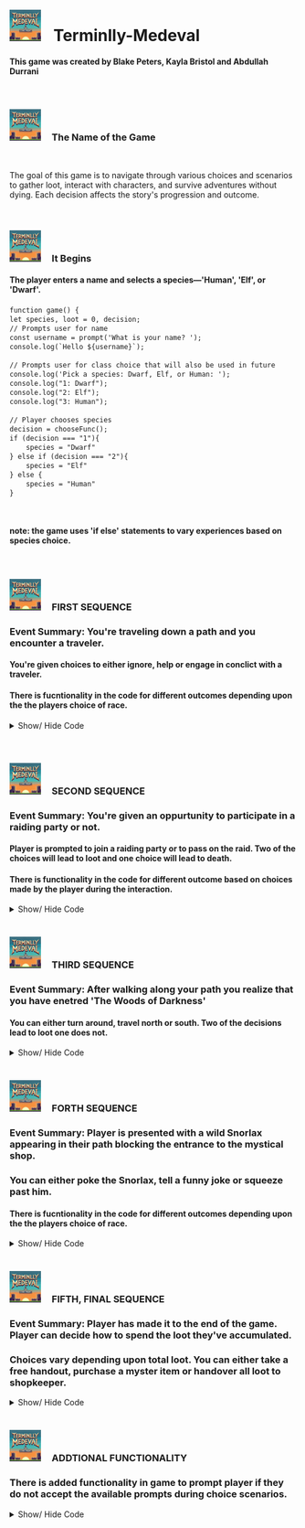 # <img src='./public/Terminlly-Medeval.png' width="55em" style='margin-right: 15px'/> Terminlly-Medeval

#### This game was created by Blake Peters, Kayla Bristol and Abdullah Durrani
 
 
 
<br />

 ### <img src='./public/Terminlly-Medeval.png' width="55em" style='margin-right: 15px' /> The Name of the Game  
 
<br />
 
 The goal of this game is to navigate through various choices and scenarios to gather loot, interact with characters, and survive adventures without dying. Each decision affects the story's progression and outcome.


<br />

 ### <img src='./public/Terminlly-Medeval.png' width="55em" style='margin-right: 15px' /> It Begins

#### The player enters a name and selects a species—'Human', 'Elf', or 'Dwarf'. 

    function game() {
    let species, loot = 0, decision;
    // Prompts user for name
    const username = prompt('What is your name? ');
    console.log(`Hello ${username}`);

    // Prompts user for class choice that will also be used in future  
    console.log('Pick a species: Dwarf, Elf, or Human: ');
    console.log("1: Dwarf");
    console.log("2: Elf");
    console.log("3: Human");

    // Player chooses species
    decision = chooseFunc();
    if (decision === "1"){
        species = "Dwarf"
    } else if (decision === "2"){
        species = "Elf"    
    } else {
        species = "Human"
    }
  

<br />

#### note: the game uses 'if else' statements to vary experiences based on species choice.


<br />

 ### <img src='./public/Terminlly-Medeval.png' width="55em" style='margin-right: 15px' /> FIRST SEQUENCE

### Event Summary: You're traveling down a path and you encounter a traveler.

#### You're given choices to either ignore, help or engage in conclict with a traveler.  
#### There is fucntionality in the code for different outcomes depending upon the the players choice of race.

<details>

<summary>Show/ Hide Code</summary>
    // Kayla's event
    console.log("As you are meandering down your path, you encounter a traveler.");
    console.log("1: Ignore.");
    console.log("2: Help.");
    console.log("3: Fight!");
    
    decision = chooseFunc();
    // Player ignores traveler
    if (decision === "1"){
        console.log("Ignore them. You are very shy after all… best not to make eye contact.");
        // In first choice if species is dwarf 
        if (species === "Dwarf"){
            console.log("You and the traveler give each other an up-nod as you pass. Nice.");
        } else if (species === "Elf"){
            console.log("You glide past the traveller without being seen. Great work!");
        } else {
            console.log("The traveller waves at you as you pass. You want to be friendly, so you wave back.",
                    "But as it turns out, there was another passerby behind you… the traveller was waving to them.",
                    "You pretend nothing happened. Carry on with your meandering.");
        }

    // Player helps traveler. If Dwarf or Elf = loot
    } else if (decision === "2"){
        console.log("Ask the traveler if they need help. It would be nice to have a companion if things go well.");
        if (species === "Dwarf"){
            console.log("Hello friend, how are your travels? Need any help?” You say. “Well yes actually I was looking",
                    "for a companion to help me find the nearest village. In fact, I`ll pay you! I`m very desperate.",
                    "Take these 20 coins.” They give you 20 coins and you move along to the nearest village together.");
            // Player gains 1 loot
            loot++;
        } else if (species === "Elf"){
            console.log("Hello friend, how are your travels? Need any help?” You say. “Well yes actually I was looking",
                    "for a companion to help me find the nearest village. I`m also over encumbered, so if you would, take" ,
                    "my extra sword and shield. They`re too much for me to carry.” They give you a sword and shield and you",
                    "move along to the nearest village together.");
            loot++;
        } else {
            console.log("You call out to the traveller. “Hello friend, I was just passing by and wondered —“ They glare",
                    "at you and interrupts, “A human eh? I`ll keep my distance, thank you. Move along before I change my",
                    "mind about killing you on the spot.” Oh my, a speciesist. You best avoid. Hurry along before",
                    "something bad happens.");
        }

    // Player fights traveler. If Elf or Human = loot, if Dwarf = die
    } else {
        console.log("Fight them! You could use some extra loot.");
        if (species === "Elf" || species === "Human"){
            console.log("You leap in front of the traveler and brandish your weapon. “Fight me you bastard!” You yell.",
                    "After some excellent swordsmanship, you defeat them! Great work. You earned some loot.");
            loot++;
        } else {
            console.log("You leap in front of the traveler and brandish your weapon. “Fight me you bastard!”",
                    "You yell. They leap back at you with their weapon. It`s a struggle, and the two of you are unevenly",
                    "matched! You`re too short! The traveler sees an opening in your armor and slashes at it. It is",
                    "a deep wound. You fall back, dazed! They have bested you! The traveler laughs and walks off. You see",
                    "a bright light… it`s all over.");
            // Player dies
            return false
        }
    }

</details>


<br />



<br />

 ### <img src='./public/Terminlly-Medeval.png' width="55em" style='margin-right: 15px' /> SECOND SEQUENCE

### Event Summary: You're given an oppurtunity to participate in a raiding party or not.

####  Player is prompted to join a raiding party or to pass on the raid. Two of the choices will lead to loot and one choice will lead to death.
#### There is functionality in the code for different outcome based on choices made by the player during the interaction.

<details>

<summary>Show/ Hide Code</summary>
    // Abdullah's event
    console.log(`Thundering hooves signal approach; a sharp cry warns, "Bandits!"`,
        `You’ve got a choice, lad, and listen up closely, because I like repeating myself. Do you join these here bandits and increase your chances of loot or would you rather play it safe?;`)
    console.log("1: Get out my way, choice giver, I’m taking this loot while I can!");
    console.log("2: I am carrying enough weight, I don’t need this on my conscience, I am going to move on.");
    console.log("3: ‘I am going to wait it out here and see what happens.’");
    
    decision = chooseFunc();
    //Player joins bandits. If Dwarf = specific dialogue. All = loot      
    if (decision === "1"){
        console.log("You're natural, kid! Ever thought of running for office?");
        if (species === "Dwarf"){
            console.log("'Fiery little guy, ain't he?'");
        }
        loot++;

    //Player avoids bandits. If Elf = specific dialogue. All = loot    
    } else if (decision === "2"){
        if (species === "Elf"){
            console.log(`I am going to wait it out here and see what happens.`);
        }
        loot++;

    //Player does nothing. If Human = specific dialogue. All = die.    
    } else {
        if (species === "Human"){
        console.log(`Nothing good can come of waiting’ ya gotta go out and take it!`);
        }
        console.log(`Caught between advancing forces and escaping raiders, you are killed in the collision.`)
        return false
    }


</details>


<br />


### <img src='./public/Terminlly-Medeval.png' width="55em" style='margin-right: 15px' /> THIRD SEQUENCE 

### Event Summary: After walking along your path you realize that you have enetred 'The Woods of Darkness'

#### You can either turn around, travel north or south. Two of the decisions lead to loot one does not.

<details>

<summary>Show/ Hide Code</summary>
    // Kayla's 2nd event
    console.log("As you walk along, the woods around you become thicker and thicker. The sky darkens... it appears",
        "you have entered the Woods of Darkness.");
    console.log("1: Turn around.");
    console.log("2: Go to southern part of woods.");
    console.log("3: Go to northern part of woods.");
    
    decision = chooseFunc();
    //Player turns around
    if (decision === "1"){
        console.log("'Fuck that.' You say. You decide to turn around and not risk it.");
        if (species === "Dwarf" || species === "Elf" || species === "Human"){
            console.log("You hurry back to the main path.");
        }

    //Player goes south. All = loot
    } else if (decision === "2"){
        console.log("You decide to head south further into the woods.");
        if (species === "Dwarf" || species === "Human"){
            console.log("As you walk along, you come across a pile of disturbed soil. You brush away some of",
                    "the dirt to reveal a pile of poorly hidden gold! Nice.");
            loot++;
        } else {
            console.log("As you walk along, you come across a rusted old chest! You open it to find a glowing",
                    "pair of boots. They look powerful. Nice loot acquiring!");
            loot++;
        }

    //Player goes north. All = loot
    } else {
        console.log("You decide to head north further into the woods.");
        if (species === "Dwarf" || species === "Elf"){
            console.log("As you walk along, you find a hole in the ground. There's a bunch of gold in it.");
            loot++;
        } else {
            console.log("As you walk along, you see a tree with what looks like a face... suddenly, the tree",
                "springs to life and says, 'Lucky traveler! You have run into me, the Tree of Abundance. Take",
                "this loot as a little treat.'");
            loot++;
            }
    }

</details>


<br />


### <img src='./public/Terminlly-Medeval.png' width="55em" style='margin-right: 15px' /> FORTH SEQUENCE 

### Event Summary: Player is presented with a wild Snorlax appearing in their path blocking the entrance to the mystical shop. 
### You can either poke the Snorlax, tell a funny joke or squeeze past him.
#### There is fucntionality in the code for different outcomes depending upon the the players choice of race. 

<details>

<summary>Show/ Hide Code</summary>

    // Blake's event
    console.log("A wild snorlax appears on your adventure, blocking the entrance path to the mystical shop.");
    console.log("1: Poke him with your weapon.");
    console.log("2: Tell him a funny joke.");
    console.log("3: Squeeze past him!");


    decision = chooseFunc();
    // Pokes snorlax. If dwarf = die.
    if (decision === "1"){
        if (species === "Dwarf") {
            console.log(" pokes him with his mighty sword but all the snorlax sees is a tiny dude",
                "with a toothpick stabbing him and rolls on top of you going back to sleep.");
            return false;
        } else {
            console.log("You stab the snorlax and it immediately wakes up and moves out of the way, allowing you to proceed.");
        }
    } 
    // Tells funny joke. All = loot.
    else if (decision === "2") {
        if (species === "Dwarf") {
            console.log("Hey Snorlax! You can always rely on a dwarf, we'll never look down on you.");
        } 
        else if (species === "Elf") {
            console.log("3 elves walk in a bar. One starts to hug the wooden interior", 
                "one stands high up on the bar and the last one stands in the darkest corner and glares...", 
                "The other guests look at them and then at the dwarven Barkeeper and ask:'You not gonna stop them?'", 
                "The Barkeeper just shrugs and says:'Nah, don't bother.'",
                "If they leave they might come back and bring a blood elf and no one wants to see THAT!");
        }
        else {
            console.log("A high elf, a wood elf, and a dark elf walked into a bar, BANG! A dwarf walks under it.");
        }
        console.log("Snorlax jolts up laughing and hands you a gold rock as tip for that wonderful joke.");
        loot++;
    } 
    // Squeezes past snorlax. If elf or human = die.
    else {
        if (species === "Dwarf") {
            console.log("As a dwarf, you narrowly slip past the snorlax when they exhale, successfully making it to the shop.");
        } 
        else {
            console.log("You try to push yourself past the snorlax but then it suddenly",
              "inhales for a massive yawn squishing you between the rock and its massive belly.");
              return false;
        }
    }


</details>

<br />


### <img src='./public/Terminlly-Medeval.png' width="55em" style='margin-right: 15px' /> FIFTH, FINAL SEQUENCE 

### Event Summary: Player has made it to the end of the game. Player can decide how to spend the loot they've accumulated.
### Choices vary depending upon total loot. You can either take  a free handout, purchase a myster item or handover all loot to shopkeeper.

<details>

<summary>Show/ Hide Code</summary>

    
    // Blake's final event
    console.log("You enter the mystical shop. The hooded snakeshaped shop keeper asks, 'What do you want to purchase?");
    console.log(`You have ${loot} tradable loot items.`);
    console.log("1: Take the free handout. (0 loot price)");
    console.log("2: Purchase a mystery item. (2 loot price)");
    console.log("3: Hand over all 4 adventure loot items to shop keeper.");

    // Original chooseFunc function modified to handle loot
    let finalChoice = false

    while (!finalChoice) {
        // Original chooseFun code
        decision = chooseFunc();

        // If the user doesnt have enough money, run loop until they choose a viable option
        if ((decision === "2" && loot < 2) || (decision === "3" && loot < 4)) {
            console.log(`You do not have enough loot to select this option. You have ${loot} loot item(s).`);
        }
        // User decides a viable choice
        else {
            finalChoice = true;
        }
    }

    // Final decision - User lives but has different endings depending on final choice
    if (decision === "1"){
        console.log("You pick up a binding slave contract. You are now a slave to capitalism and are forced to work for the shop owner for the rest of your life.");
    } 
    else if (decision === "2") {
        console.log("You open a mystery box that contains an SSS rank item! You are now an SSS rank adventurer and can take on any challenge in your future!");
    } 
    else {
        console.log("You buy the whole shop and become the shopkeeper, the final boss of this adventure.", 
            "Your final act is to raise the loot prices for any future wanderers to meet a pitiful end.");   
    }
    return true;
}
    
</details>

<br />



### <img src='./public/Terminlly-Medeval.png' width="55em" style='margin-right: 15px' /> ADDTIONAL FUNCTIONALITY

### There is added functionality in game to prompt player if they do not accept the available prompts during choice scenarios.

<details>

<summary>Show/ Hide Code</summary>


    // function to handle repeated code of choosing options 1-3 and repeating instruction if user types something else
    function chooseFunc() {
    let choice = prompt('Make your choice. 1,2, or 3: ');

    while (choice !== "1" && choice !== "2" && choice !== "3") {
    console.log("That is not an option.");
    choice = prompt('Make your choice. 1,2, or 3: ');
    }
    return choice;
    }

</details>

<br />

